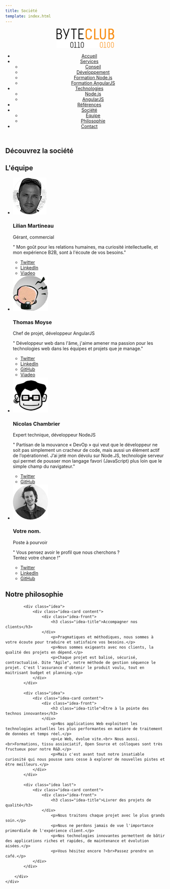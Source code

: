 ```yaml
---
title: Société
template: index.html
---
```


<div class="js-sticky">
	<header class="header" role="banner" id="top">
		<div class="wrap cf">
			<div class="logo">
				<img src="img/logo.png" alt="{{ site }}" />
			</div>
			<nav class="wrapper-nav-main">
				<ul class="nav nav-main">
					<li class="lnk-home"><a href="index.html"><span>Accueil</span></a></li>
					<li>
						<a href="services.html">Services</a>
						<ul class="nav nav-sub">
							<li><a href="#conseil">Conseil</a></li>
							<li><a href="#developpement">Développement</a></li>
							<li><a href="#formation-nodejs">Formation Node.js</a></li>
							<li><a href="#formation-angularjs">Formation AngularJS</a></li>
						</ul>
					</li>
					<li>
						<a href="technologies.html">Technologies</a>
						<ul class="nav nav-sub">
							<li><a href="#nodejs">Node.js</a></li>
							<li><a href="#angularjs">AngularJS</a></li>
						</ul>
					</li>
					<li><a href="references.html">Références</a></li>
					<li class="current">
						<a href="societe.html">Société</a>
						<ul class="nav nav-sub">
							<li><a href="#equipe">Équipe</a></li>
							<li><a href="#philosophie">Philosophie</a></li>
						</ul>
					</li>
					<li><a href="contact.html">Contact</a></li>
				</ul>
			</nav>
		</div>
	</header>
</div>

<section class="banner">
	<div class="wrap cf">
		<div class="inner">
			<h1 class="page-title">Découvrez la société</h1>
		</div>
	</div>
</section>

<section class="section">
	<div class="wrap cf">
		<div class="inner">
			<h2 id="equipe" class="title-main">L'équipe</h2>
			<ul>
				<li class="member">
					<div class="member-inside">
						<img src="img/tmp/avatarLilian.png" alt="" class="member-pic" />
						<h3 class="member-name">Lilian Martineau</h3>
						<p class="member-job">Gérant, commercial</p>
						<div class="member-bio content">
							<p>" Mon goût pour les relations humaines, ma curiosité intellectuelle, et mon expérience B2B, sont à l'écoute de vos besoins."</p>
						</div>
						<ul class="nav member-social">
							<li class="twitter"><a href="https://twitter.com/lilianmartineau"><span>Twitter</span></a></li>
							<li class="linkedin"><a href="http://www.linkedin.com/pub/lilian-martineau/35/170/638"><span>LinkedIn</span></a></li>
							<li class="viadeo"><a href="http://fr.viadeo.com/fr/profile/lilian.martineau1"><span>Viadeo</span></a></li>
						</ul>
					</div>
				</li>
				<li class="member">
					<div class="member-inside">
						<img src="img/tmp/avatarThomas.png" alt="" class="member-pic" />
						<h3 class="member-name">Thomas Moyse</h3>
						<p class="member-job">Chef de projet, développeur AngularJS</p>
						<div class="member-bio content">
							<p>" Développeur web dans l'âme, j'aime amener ma passion pour les technologies web dans les équipes et projets que je manage."</p>
						</div>
						<ul class="nav member-social">
							<li class="twitter"><a href="https://twitter.com/t8g"><span>Twitter</span></a></li>
							<li class="linkedin"><a href="http://www.linkedin.com/pub/thomas-moyse/11/882/b83"><span>LinkedIn</span></a></li>
							<li class="github"><a href="https://github.com/t8g"><span>GitHub</span></a></li>
							<li class="viadeo"><a href="http://fr.viadeo.com/fr/profile/thomas.moyse"><span>Viadeo</span></a></li>
						</ul>
					</div>
				</li>
				<li class="member last">
					<div class="member-inside">
						<img src="img/tmp/avatarNicolas.png" alt="" class="member-pic" />
						<h3 class="member-name">Nicolas Chambrier</h3>
						<p class="member-job">Expert technique, développeur NodeJS</p>
						<div class="member-bio content">
							<p>" Partisan de la mouvance « DevOp » qui veut que le développeur ne soit pas simplement un cracheur de code, mais aussi un élément actif de l’opérationnel. J’ai jeté mon dévolu sur Node.JS, technologie serveur qui permet de pousser mon langage favori (JavaScript) plus loin que le simple champ du navigateur."</p>
						</div>
						<ul class="nav member-social">
							<li class="twitter"><a href="https://twitter.com/naholyr"><span>Twitter</span></a></li>
							<li class="github"><a href="https://github.com/naholyr"><span>GitHub</span></a></li>
						</ul>
					</div>
				</li>
				<li class="member last">
					<div class="member-inside">
						<img src="img/tmp/pic.png" alt="" class="member-pic" />
						<h3 class="member-name">Votre nom.</h3>
						<p class="member-job">Poste à pourvoir</p>
						<div class="member-bio content">
							<p>" Vous pensez avoir le profil que nous cherchons ? <br> Tentez votre chance !"</p>
						</div>
						<ul class="nav member-social">
							<li class="twitter"><a href="#"><span>Twitter</span></a></li>
							<li class="linkedin"><a href="#"><span>LinkedIn</span></a></li>
							<li class="github"><a href="#"><span>GitHub</span></a></li>
						</ul>
					</div>
				</li>
			</ul>
		</div>
	</div>
</section>

<section class="section section-alt">
	<div class="wrap cf">
		<div class="inner">
			<h2 id="philosophie" class="title-main">Notre philosophie</h2>

			<div class="idea">
				<div class="idea-card content">
					<div class="idea-front">
						<h3 class="idea-title">Accompagner nos clients</h3>
					</div>
						<p>Pragmatiques et méthodiques, nous sommes à votre écoute pour traduire et satisfaire vos besoins.</p>
						<p>Nous sommes exigeants avec nos clients, la qualité des projets en dépend.</p>
						<p>Chaque projet est balisé, sécurisé, contractualisé. Dite "Agile", notre méthode de gestion séquence le projet. C'est l'assurance d'obtenir le produit voulu, tout en maitrisant budget et planning.</p>
				</div>
			</div>

			<div class="idea">
				<div class="idea-card content">
					<div class="idea-front">
						<h3 class="idea-title">Être à la pointe des technos innovantes</h3>
					</div>
						<p>Nos applications Web exploitent les technologies actuelles les plus performantes en matière de traitement de données et temps réel.</p>
						<p>Le Web, évolue vite.<br> Nous aussi.<br>Formations, tissu assiociatif, Open Source et colloques sont très fructueux pour notre R&D.</p>
						<p>Mais c'est avant tout notre insatiable curiosité qui nous pousse sans cesse à explorer de nouvelles pistes et être meilleurs.</p>
				</div>
			</div>

			<div class="idea last">
				<div class="idea-card content">
					<div class="idea-front">
						<h3 class="idea-title">Livrer des projets de qualité</h3>
					</div>
						<p>Nous traitons chaque projet avec le plus grands soin.</p>
						<p>Nous ne perdons jamais de vue l'importance primordiale de l'expérience client.</p>
						<p>Nos technologies innovantes permettent de bâtir des applications riches et rapides, de maintenance et évolution aisées.</p>
						<p>Vous hésitez encore ?<br>Passez prendre un café.</p>
				</div>
			</div>

		</div>
	</div>
</section>
